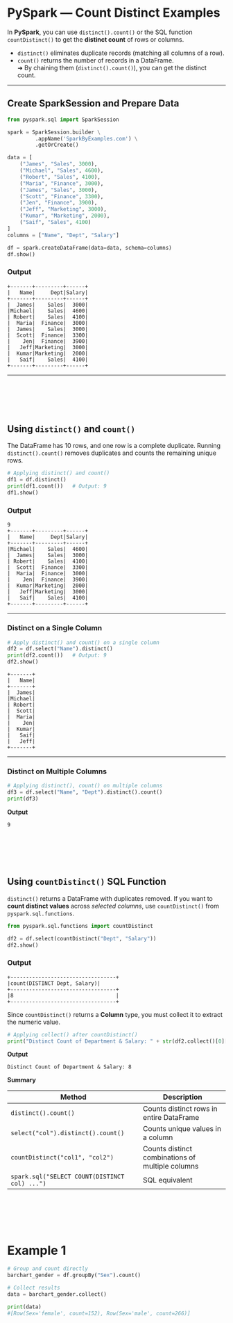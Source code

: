 


# PySpark — Count Distinct Examples

In **PySpark**, you can use `distinct().count()` or the SQL function `countDistinct()` to get the **distinct count** of rows or columns.

- `distinct()` eliminates duplicate records (matching all columns of a row).  
- `count()` returns the number of records in a DataFrame.  
  ➜ By chaining them (`distinct().count()`), you can get the distinct count.  

---

## Create SparkSession and Prepare Data

```python
from pyspark.sql import SparkSession

spark = SparkSession.builder \
         .appName('SparkByExamples.com') \
         .getOrCreate()

data = [
    ("James", "Sales", 3000),
    ("Michael", "Sales", 4600),
    ("Robert", "Sales", 4100),
    ("Maria", "Finance", 3000),
    ("James", "Sales", 3000),
    ("Scott", "Finance", 3300),
    ("Jen", "Finance", 3900),
    ("Jeff", "Marketing", 3000),
    ("Kumar", "Marketing", 2000),
    ("Saif", "Sales", 4100)
]
columns = ["Name", "Dept", "Salary"]

df = spark.createDataFrame(data=data, schema=columns)
df.show()
````

### Output

```
+-------+---------+------+
|   Name|     Dept|Salary|
+-------+---------+------+
|  James|    Sales|  3000|
|Michael|    Sales|  4600|
| Robert|    Sales|  4100|
|  Maria|  Finance|  3000|
|  James|    Sales|  3000|
|  Scott|  Finance|  3300|
|    Jen|  Finance|  3900|
|   Jeff|Marketing|  3000|
|  Kumar|Marketing|  2000|
|   Saif|    Sales|  4100|
+-------+---------+------+
```

---

<br><br><br><br>

## Using `distinct()` and `count()`

The DataFrame has 10 rows, and one row is a complete duplicate.
Running `distinct().count()` removes duplicates and counts the remaining unique rows.

```python
# Applying distinct() and count()
df1 = df.distinct()
print(df1.count())   # Output: 9
df1.show()
```

### Output

```
9
+-------+---------+------+
|   Name|     Dept|Salary|
+-------+---------+------+
|Michael|    Sales|  4600|
|  James|    Sales|  3000|
| Robert|    Sales|  4100|
|  Scott|  Finance|  3300|
|  Maria|  Finance|  3000|
|    Jen|  Finance|  3900|
|  Kumar|Marketing|  2000|
|   Jeff|Marketing|  3000|
|   Saif|    Sales|  4100|
+-------+---------+------+
```

---

### Distinct on a Single Column

```python
# Apply distinct() and count() on a single column
df2 = df.select("Name").distinct()
print(df2.count())   # Output: 9
df2.show()
```

```
+-------+
|   Name|
+-------+
|  James|
|Michael|
| Robert|
|  Scott|
|  Maria|
|    Jen|
|  Kumar|
|   Saif|
|   Jeff|
+-------+
```

---

### Distinct on Multiple Columns

```python
# Applying distinct(), count() on multiple columns
df3 = df.select("Name", "Dept").distinct().count()
print(df3)
```

**Output**

```
9
```

<br><br><br><br>

## Using `countDistinct()` SQL Function

`distinct()` returns a DataFrame with duplicates removed.
If you want to **count distinct values** across *selected columns*, use `countDistinct()` from `pyspark.sql.functions`.

```python
from pyspark.sql.functions import countDistinct

df2 = df.select(countDistinct("Dept", "Salary"))
df2.show()
```

### Output

```
+----------------------------------+
|count(DISTINCT Dept, Salary)|
+----------------------------------+
|8                                 |
+----------------------------------+
```

Since `countDistinct()` returns a **Column** type, you must collect it to extract the numeric value.

```python
# Applying collect() after countDistinct()
print("Distinct Count of Department & Salary: " + str(df2.collect()[0][0]))
```

**Output**

```
Distinct Count of Department & Salary: 8
```


**Summary**

| Method                                        | Description                                      |
| --------------------------------------------- | ------------------------------------------------ |
| `distinct().count()`                          | Counts distinct rows in entire DataFrame         |
| `select("col").distinct().count()`            | Counts unique values in a column                 |
| `countDistinct("col1", "col2")`               | Counts distinct combinations of multiple columns |
| `spark.sql("SELECT COUNT(DISTINCT col) ...")` | SQL equivalent                                   |

<br><br><br><br>

# Example 1

```python
# Group and count directly
barchart_gender = df.groupBy("Sex").count()

# Collect results
data = barchart_gender.collect()

print(data)
#[Row(Sex='female', count=152), Row(Sex='male', count=266)]
```